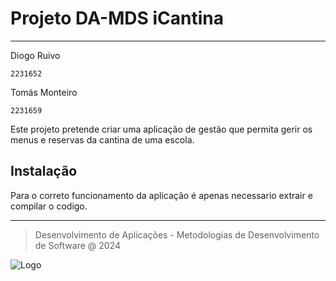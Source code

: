 # Projeto DA-MDS iCantina
---

Diogo Ruivo

   `2231652`

Tomás Monteiro

   `2231659`

Este projeto pretende criar uma aplicação de gestão que permita gerir os menus e reservas da cantina de uma escola.

## Instalação

Para o correto funcionamento da aplicação é apenas necessario extrair e compilar o codigo.


***

> Desenvolvimento de Aplicações - Metodologias de Desenvolvimento de Software @ 2024

![Logo](https://eduportugal.eu/wp-content/uploads/2017/08/eduportugal_ipleiria_n.jpg)
